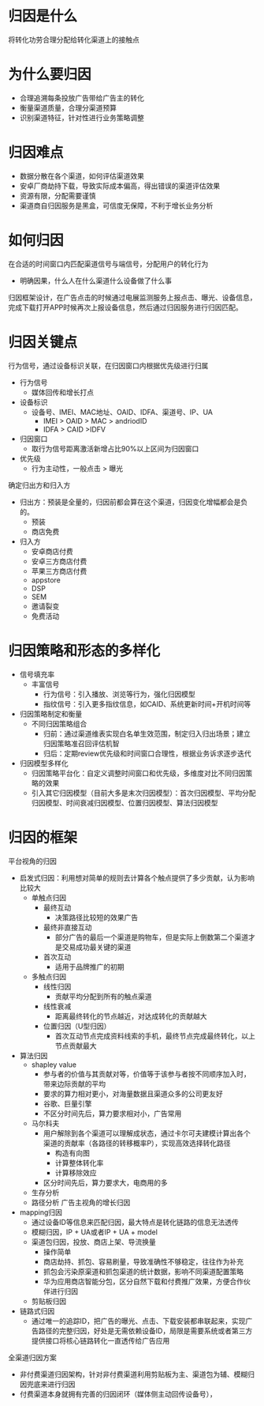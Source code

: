 # 归因是什么

将转化功劳合理分配给转化渠道上的接触点

# 为什么要归因

- 合理追溯每条投放广告带给广告主的转化
- 衡量渠道质量，合理分渠道预算
- 识别渠道特征，针对性进行业务策略调整

# 归因难点

- 数据分散在各个渠道，如何评估渠道效果
- 安卓厂商劫持下载，导致实际成本偏高，得出错误的渠道评估效果
- 资源有限，分配需要谨慎
- 渠道商自归因服务是黑盒，可信度无保障，不利于增长业务分析

# 如何归因

在合适的时间窗口内匹配渠道信号与端信号，分配用户的转化行为
- 明确因果，什么人在什么渠道什么设备做了什么事

归因框架设计，在广告点击的时候通过电展监测服务上报点击、曝光、设备信息，完成下载打开APP时候再次上报设备信息，然后通过归因服务进行归因匹配。

# 归因关键点

行为信号，通过设备标识关联，在归因窗口内根据优先级进行归属

- 行为信号
  - 媒体回传和增长打点
- 设备标识
  - 设备号、IMEI、MAC地址、OAID、IDFA、渠道号、IP、UA
    - IMEI > OAID > MAC > andriodID
    - IDFA > CAID >IDFV
- 归因窗口
  - 取行为信号距离激活新增占比90%以上区间为归因窗口
- 优先级
  - 行为主动性，一般点击 > 曝光

确定归出方和归入方
- 归出方：预装是全量的，归因前都会算在这个渠道，归因变化增幅都会是负的。
  - 预装
  - 商店免费
- 归入方
  - 安卓商店付费
  - 安卓三方商店付费
  - 苹果三方商店付费
  - appstore
  - DSP
  - SEM
  - 邀请裂变
  - 免费活动

# 归因策略和形态的多样化

- 信号填充率
  - 丰富信号
    - 行为信号：引入播放、浏览等行为，强化归因模型
    - 指纹信号：引入更多指纹信息，如CAID、系统更新时间+开机时间等
- 归因策略制定和衡量
  - 不同归因策略组合
    - 归前：通过渠道维表实现白名单生效范围，制定归入归出场景；建立归因策略准召回评估机智
    - 归后：定期review优先级和时间窗口合理性，根据业务诉求逐步迭代
- 归因模型多样化
  - 归因策略平台化：自定义调整时间窗口和优先级，多维度对比不同归因策略的效果
  - 引入其它归因模型（目前大多是末次归因模型）：首次归因模型、平均分配归因模型、时间衰减归因模型、位置归因模型、算法归因模型


# 归因的框架
平台视角的归因
- 启发式归因：利用想对简单的规则去计算各个触点提供了多少贡献，认为影响比较大
  - 单触点归因
    - 最终互动
      - 决策路径比较短的效果广告
    - 最终非直接互动
      - 部分广告的最后一个渠道是购物车，但是实际上倒数第二个渠道才是交易成功最关键的渠道
    - 首次互动
      - 适用于品牌推广的初期
  - 多触点归因
    - 线性归因
      - 贡献平均分配到所有的触点渠道
    - 线性衰减
      - 距离最终转化的节点越近，对达成转化的贡献越大
    - 位置归因（U型归因）
      - 首次互动节点完成资料线索的手机，最终节点完成最终转化，以上节点贡献最大
- 算法归因
  - shapley value
    - 参与者的价值与其贡献对等，价值等于该参与者按不同顺序加入时，带来边际贡献的平均
    - 要求的算力相对更小，对海量数据且渠道众多的公司更友好
    - 谷歌、巨量引擎
    - 不区分时间先后，算力要求相对小，广告常用
  - 马尔科夫
    - 用户解除到各个渠道可以理解成状态，通过卡尔可夫建模计算出各个渠道的贡献率（各路径的转移概率P），实现高效选择转化路径
      - 构造有向图
      - 计算整体转化率
      - 计算移除效应
    - 区分时间先后，算力要求大，电商用的多
  - 生存分析
  - 路径分析
广告主视角的增长归因
- mapping归因
  - 通过设备ID等信息来匹配归因，最大特点是转化链路的信息无法透传
  - 模糊归因，IP + UA或者IP + UA + model
  - 渠道包归因，投放、商店上架、导流换量
    - 操作简单
    - 商店劫持、抓包、容易刷量，导致准确性不够稳定，往往作为补充
    - 抓包会污染原渠道和抓包渠道的统计数据，影响不同渠道配置策略
    - 华为应用商店智能分包，区分自然下载和付费推广效果，方便合作伙伴进行归因
  - 剪贴板归因
- 链路式归因
  - 通过唯一的追踪ID，把广告的曝光、点击、下载安装都串联起来，实现广告路径的完整归因，好处是无需依赖设备ID，局限是需要系统或者第三方提供接口将核心链路转化一直透传给广告应用

全渠道归因方案

- 非付费渠道归因架构，针对非付费渠道利用剪贴板为主、渠道包为辅、模糊归因兜底来进行归因
- 付费渠道本身就拥有完善的归因闭环（媒体侧主动回传设备号），

